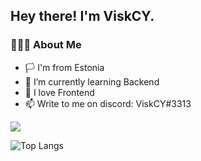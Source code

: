 <h2> Hey there! I'm ViskCY. </h2>

<h3> 👨🏻‍💻 About Me </h3>

- 🏳️ I'm from Estonia
- 🌱 I’m currently learning Backend
- 💬 I love Frontend
- 📫 Write to me on discord: ViskCY#3313

<img src="https://github-readme-stats.vercel.app/api?username=ViskCY&show_icons=true&theme=radical&title_color=8E2DE2&text_color=fff&icon_color=8E2DE2">

![Top Langs](https://github-readme-stats.vercel.app/api/top-langs/?username=ViskCY&theme=radical&title_color=8E2DE2&text_color=fff)
